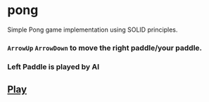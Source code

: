 # pong
Simple Pong game implementation using SOLID principles.


### `ArrowUp` `ArrowDown` to move the right paddle/your paddle.
### Left Paddle is played by AI

## [**Play**](https://knightfury16.github.io/pong/src/)
